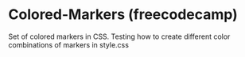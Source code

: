 # Colored-Markers (freecodecamp)
Set of colored markers in CSS. 
Testing how to create different color combinations of markers in style.css
